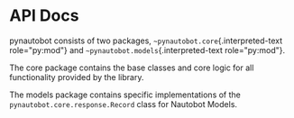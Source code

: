 # API Docs

pynautobot consists of two packages,
`~pynautobot.core`{.interpreted-text role="py:mod"} and
`~pynautobot.models`{.interpreted-text role="py:mod"}.

The core package contains the base classes and core logic for all functionality provided by the library.

The models package contains specific implementations of the `pynautobot.core.response.Record` class for Nautobot Models.

